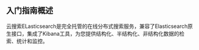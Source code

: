 ## 入门指南概述
云搜索ELasticsearch是完全托管的在线分布式搜索服务，兼容了Elasticsearch原生接口，集成了Kibana工具，为您提供结构化、半结构化、非结构化数据的检索、统计和监控。
